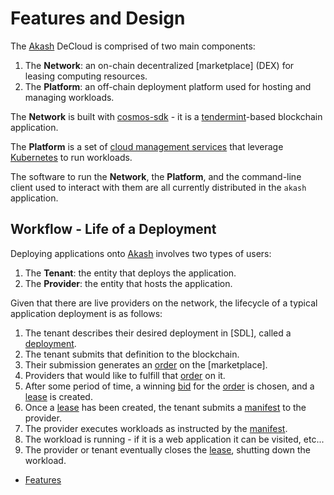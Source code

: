 # Features and Design

The [Akash](https://github.com/ovrclk/akash) DeCloud is comprised of two main components:

1. The **Network**: an on-chain decentralized \[marketplace\] \(DEX\) for leasing computing resources.
2. The **Platform**: an off-chain deployment platform used for hosting and managing workloads.

The **Network** is built with [cosmos-sdk](https://github.com/cosmos/cosmos-sdk) - it is a [tendermint](https://github.com/tendermint/tendermint)-based blockchain application.

The **Platform** is a set of [cloud management services](./#provider-services) that leverage [Kubernetes](https://kubernetes.io) to run workloads.

The software to run the **Network**, the **Platform**, and the command-line client used to interact with them are all currently distributed in the `akash` application.

## Workflow - Life of a Deployment

Deploying applications onto [Akash](https://github.com/ovrclk/akash) involves two types of users:

1. The **Tenant**: the entity that deploys the application.
2. The **Provider**: the entity that hosts the application.

Given that there are live providers on the network, the lifecycle of a typical application deployment is as follows:

1. The tenant describes their desired deployment in \[SDL\], called a [deployment](../marketplace.md#deployment).
2. The tenant submits that definition to the blockchain.
3. Their submission generates an [order](../marketplace.md#order) on the \[marketplace\].
4. Providers that would like to fulfill that [order](../marketplace.md#bid) on it.
5. After some period of time, a winning [bid](../marketplace.md#bid) for the [order](../marketplace.md#order) is chosen, and a [lease](../marketplace.md#lease) is created.
6. Once a [lease](../marketplace.md#lease) has been created, the tenant submits a [manifest](../provider-services.md#manifest) to the provider.
7. The provider executes workloads as instructed by the [manifest](../provider-services.md#manifest).
8. The workload is running - if it is a web application it can be visited, etc...
9. The provider or tenant eventually closes the [lease](../marketplace.md#lease), shutting down the workload.

* [Features](features.md)

